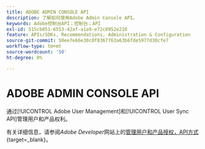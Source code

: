 ```yaml
---
title: ADOBE ADMIN CONSOLE API
description: 了解如何使用Adobe Admin Console API。
keywords: Adobe控制台API；控制台；API
exl-id: 515cb851-6553-42af-a1a9-e72c8952e210
feature: APIs/SDKs, Recommendations, Administration & Configuration
source-git-commit: 50ee7e66e30c0f8367763a63b6fde5977d30cfe7
workflow-type: tm+mt
source-wordcount: '50'
ht-degree: 0%

---
```


# ADOBE ADMIN CONSOLE API

通过[!UICONTROL Adobe User Management]和[!UICONTROL User Sync API]管理用户和产品权利。

有关详细信息，请参阅&#x200B;*Adobe Developer*&#x200B;网站上的[管理用户和产品授权，API方式](https://developer.adobe.com/umapi/){target=_blank}。
